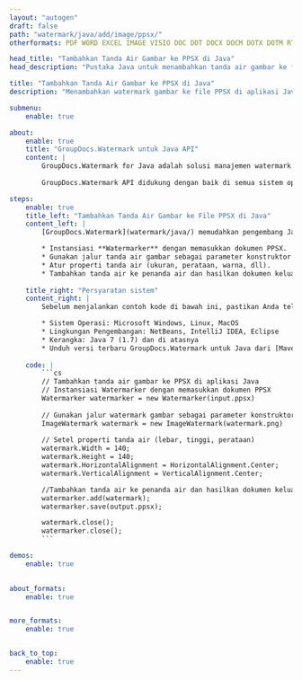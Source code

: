 ```yaml
---
layout: "autogen"
draft: false
path: "watermark/java/add/image/ppsx/"
otherformats: PDF WORD EXCEL IMAGE VISIO DOC DOT DOCX DOCM DOTX DOTM RTF TXT XLSX XLSM XLTM XLT XLTX XLS XLSB XLAM SXC PPTX PPTM PPSM POTM POT POTX PPT PPS ODT BMP GIF JPEG JP2 PNG TIFF WEBP VSD VDX VSDX VSTX VSX VSSX VSDM VSSM VSTM VTX VDW VSS VST

head_title: "Tambahkan Tanda Air Gambar ke PPSX di Java"
head_description: "Pustaka Java untuk menambahkan tanda air gambar ke file PPSX di aplikasi Java & J2SE menggunakan GroupDocs.Watermark API untuk Java."

title: "Tambahkan Tanda Air Gambar ke PPSX di Java"
description: "Menambahkan watermark gambar ke file PPSX di aplikasi Java & J2SE. Tambahkan tanda air gambar BMP, PNG, GIF & JPEG ke dokumen. Kelola juga ukuran tanda air, perataan, sudut rotasi, dan posisi tanda air pada halaman dokumen, sesuai kebutuhan Anda."

submenu:
    enable: true

about:
    enable: true
    title: "GroupDocs.Watermark untuk Java API"
    content: |
        GroupDocs.Watermark for Java adalah solusi manajemen watermark lengkap untuk aplikasi Java. Pengembang dapat dengan cepat melakukan operasi manipulasi tanda air seperti; tambahkan, edit, cari, dan hapus berbagai jenis tanda air dari dalam dokumen semua format file populer. Mendukung bekerja dengan teks dan tanda air gambar dalam berbagai dokumen termasuk PDF, Microsoft Word, Excel, PowerPoint, Visio, Email dan format gambar.
        
        GroupDocs.Watermark API didukung dengan baik di semua sistem operasi utama dan versi Java termasuk J2SE 7.0 (1.7), J2SE 8.0 (1.8) dan Java 10.

steps:
    enable: true
    title_left: "Tambahkan Tanda Air Gambar ke File PPSX di Java"
    content_left: |
        [GroupDocs.Watermark](watermark/java/) memudahkan pengembang Java untuk menambahkan tanda air gambar (BMP, PNG, GIF, atau JPEG) dalam aplikasi mereka dengan menerapkan beberapa langkah mudah.

        * Instansiasi **Watermarker** dengan memasukkan dokumen PPSX.
        * Gunakan jalur tanda air gambar sebagai parameter konstruktor kelas **ImageWatermark**.
        * Atur properti tanda air (ukuran, perataan, warna, dll).
        * Tambahkan tanda air ke penanda air dan hasilkan dokumen keluaran.
        
    title_right: "Persyaratan sistem"
    content_right: |
        Sebelum menjalankan contoh kode di bawah ini, pastikan Anda telah menginstal prasyarat berikut di sistem Anda.

        * Sistem Operasi: Microsoft Windows, Linux, MacOS
        * Lingkungan Pengembangan: NetBeans, IntelliJ IDEA, Eclipse
        * Kerangka: Java 7 (1.7) dan di atasnya
        * Unduh versi terbaru GroupDocs.Watermark untuk Java dari [Maven](https://repository.groupdocs.com/webapp/#/artifacts/browse/tree/General/repo/com/groupdocs/groupdocs-watermark)
        
    code: |
        ```cs
        // Tambahkan tanda air gambar ke PPSX di aplikasi Java
        // Instansiasi Watermarker dengan memasukkan dokumen PPSX
        Watermarker watermarker = new Watermarker(input.ppsx)
        
        // Gunakan jalur watermark gambar sebagai parameter konstruktor kelas ImageWatermark
        ImageWatermark watermark = new ImageWatermark(watermark.png)
        
        // Setel properti tanda air (lebar, tinggi, perataan)
        watermark.Width = 140;
        watermark.Height = 140;
        watermark.HorizontalAlignment = HorizontalAlignment.Center;
        watermark.VerticalAlignment = VerticalAlignment.Center;

        //Tambahkan tanda air ke penanda air dan hasilkan dokumen keluaran
        watermarker.add(watermark);
        watermarker.save(output.ppsx);

        watermark.close();
        watermarker.close();
        ```        

demos:
    enable: true
        

about_formats:
    enable: true


more_formats:
    enable: true


back_to_top:
    enable: true
---
```

